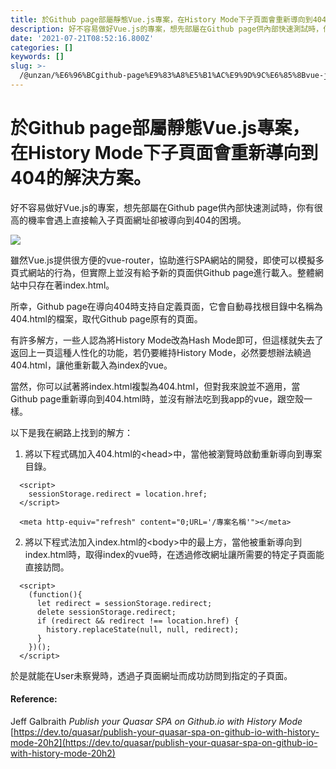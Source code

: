 ```yaml
---
title: 於Github page部屬靜態Vue.js專案，在History Mode下子頁面會重新導向到404的解決方案。
description: 好不容易做好Vue.js的專案，想先部屬在Github page供內部快速測試時，你有很高的機率會遇上直接輸入子頁面網址卻被導向到404的困境。
date: '2021-07-21T08:52:16.800Z'
categories: []
keywords: []
slug: >-
  /@unzan/%E6%96%BCgithub-page%E9%83%A8%E5%B1%AC%E9%9D%9C%E6%85%8Bvue-js%E5%B0%88%E6%A1%88-%E5%9C%A8history-mode%E4%B8%8B%E5%AD%90%E9%A0%81%E9%9D%A2%E6%9C%83%E9%87%8D%E6%96%B0%E5%B0%8E%E5%90%91%E5%88%B0404%E7%9A%84%E8%A7%A3%E6%B1%BA%E6%96%B9%E6%A1%88-139f55323164
---
```

# 於Github page部屬靜態Vue.js專案，在History Mode下子頁面會重新導向到404的解決方案。
好不容易做好Vue.js的專案，想先部屬在Github page供內部快速測試時，你有很高的機率會遇上直接輸入子頁面網址卻被導向到404的困境。

![](https://cdn-images-1.medium.com/max/800/1*iuv9QTfokFxOWoh8cfAadg.png)

雖然Vue.js提供很方便的vue-router，協助進行SPA網站的開發，即使可以模擬多頁式網站的行為，但實際上並沒有給予新的頁面供Github page進行載入。整體網站中只存在著index.html。

所幸，Github page在導向404時支持自定義頁面，它會自動尋找根目錄中名稱為404.html的檔案，取代Github page原有的頁面。

有許多解方，一些人認為將History Mode改為Hash Mode即可，但這樣就失去了返回上一頁這種人性化的功能，若仍要維持History Mode，必然要想辦法繞過404.html，讓他重新載入為index的vue。

當然，你可以試著將index.html複製為404.html，但對我來說並不適用，當Github page重新導向到404.html時，並沒有辦法吃到我app的vue，跟空殼一樣。

以下是我在網路上找到的解方：

1.  將以下程式碼加入404.html的&lt;head&gt;中，當他被瀏覽時啟動重新導向到專案目錄。
```
  <script>
    sessionStorage.redirect = location.href;
  </script>

  <meta http-equiv="refresh" content="0;URL='/專案名稱'"></meta>
```

2. 將以下程式法加入index.html的&lt;body&gt;中的最上方，當他被重新導向到index.html時，取得index的vue時，在透過修改網址讓所需要的特定子頁面能直接訪問。
```
  <script>
    (function(){
      let redirect = sessionStorage.redirect;
      delete sessionStorage.redirect;
      if (redirect && redirect !== location.href) {
        history.replaceState(null, null, redirect);
      }
    })();
  </script>
```


於是就能在User未察覺時，透過子頁面網址而成功訪問到指定的子頁面。

#### Reference:

Jeff Galbraith _Publish your Quasar SPA on Github.io with History Mode_ [https://dev.to/quasar/publish-your-quasar-spa-on-github-io-with-history-mode-20h2](https://dev.to/quasar/publish-your-quasar-spa-on-github-io-with-history-mode-20h2)